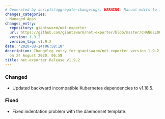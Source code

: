```yaml
---
# Generated by scripts/aggregate-changelogs. WARNING: Manual edits to this files will be overwritten.
changes_categories:
- Managed Apps
changes_entry:
  repository: giantswarm/net-exporter
  url: https://github.com/giantswarm/net-exporter/blob/master/CHANGELOG.md#192---2020-08-21
  version: 1.9.2
  version_tag: v1.9.2
date: '2020-08-24T06:58:10'
description: Changelog entry for giantswarm/net-exporter version 1.9.2, published
  on 24 August 2020, 06:58
title: net-exporter Release v1.9.2
---
```


### Changed
- Updated backward incompatible Kubernetes dependencies to v1.18.5.
### Fixed
- Fixed indentation problem with the daemonset template.
